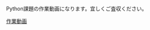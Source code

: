 <p>Python課題の作業動画になります。宜しくご査収ください。</p>
<a href="https://www.loom.com/share/d120cf54b39b469ba9538920aed03a94?sid=f3c4a4b2-914c-445f-ba21-973072ac3bc6" target="_blank" rel="noopener noreferrer">作業動画</a>

